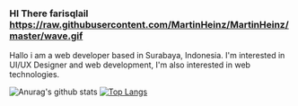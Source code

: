 ### HI There farisqlail https://raw.githubusercontent.com/MartinHeinz/MartinHeinz/master/wave.gif

Hallo i am a web developer based in Surabaya, Indonesia. I'm interested in UI/UX Designer and web development, I'm also interested in web technologies.

![Anurag's github stats](https://github-readme-stats.vercel.app/api?username=faris110900&show_icons=true&theme=radical)
[![Top Langs](https://github-readme-stats.vercel.app/api/top-langs/?username=anuraghazra&langs_count=3&show_icons=true&theme=radical)](https://github.com/anuraghazra/github-readme-stats)

